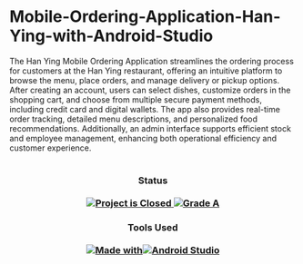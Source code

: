 # Mobile-Ordering-Application-Han-Ying-with-Android-Studio
The Han Ying Mobile Ordering Application streamlines the ordering process for customers at the Han Ying restaurant, offering an intuitive platform to browse the menu, place orders, and manage delivery or pickup options. After creating an account, users can select dishes, customize orders in the shopping cart, and choose from multiple secure payment methods, including credit card and digital wallets. The app also provides real-time order tracking, detailed menu descriptions, and personalized food recommendations. Additionally, an admin interface supports efficient stock and employee management, enhancing both operational efficiency and customer experience.
#

<H3 align="center">
  Status<br><br>
  <a href=#>
    <img src="https://img.shields.io/badge/Project_Status-Closed-red.svg" alt="Project is Closed">
  </a>
  <a href=#>
    <img src="https://img.shields.io/badge/Final_Grade-A-green.svg" alt="Grade A">
  </a>
</H3>

<H3 align="center">
  Tools Used<br><br>
  <a href=#>
<img src="https://img.shields.io/badge/Made%20with-lightgrey?style=for-the-badge" alt="Made with"><img src="https://img.shields.io/badge/Android%20Studio-3DDC84?style=for-the-badge&logo=androidstudio&logoColor=white" alt="Android Studio">
  </a>
</H3>
